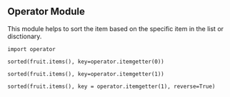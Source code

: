 ## Operator Module      
This module helps to sort the item based on the specific item in the list or disctionary.  

```
import operator 

sorted(fruit.items(), key=operator.itemgetter(0))

sorted(fruit.items(), key=operator.itemgetter(1))

sorted(fruit.items(), key = operator.itemgetter(1), reverse=True)
```